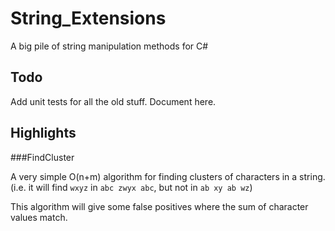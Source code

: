 String_Extensions
=================

A big pile of string manipulation methods for C#

Todo
----
Add unit tests for all the old stuff. Document here.

Highlights
----------

###FindCluster

A very simple O(n+m) algorithm for finding clusters of characters in a string.
(i.e. it will find `wxyz` in `abc zwyx abc`, but not in `ab xy ab wz`)

This algorithm will give some false positives where the sum of character values match.